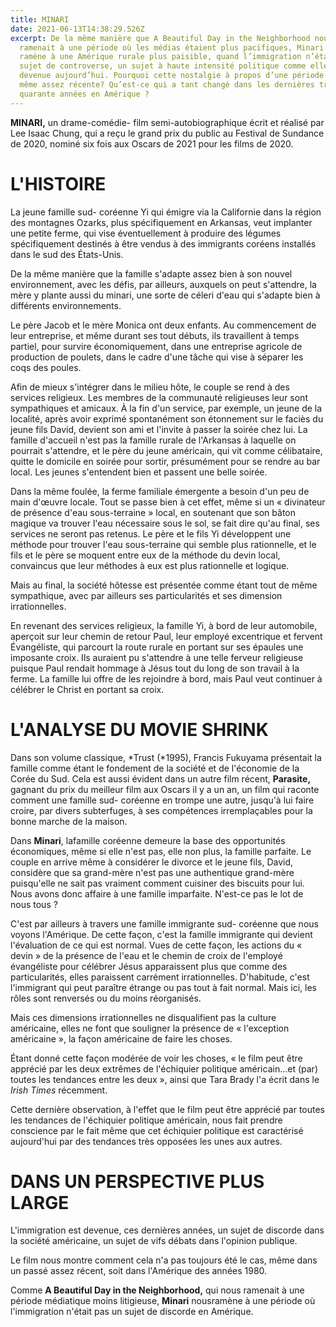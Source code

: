```yaml
---
title: MINARI
date: 2021-06-13T14:38:29.526Z
excerpt: De la même manière que A Beautiful Day in the Neighborhood nous
  ramenait à une période où les médias étaient plus pacifiques, Minari nous
  ramène à une Amérique rurale plus paisible, quand l’immigration n’était pas un
  sujet de controverse, un sujet à haute intensité politique comme elle l’est
  devenue aujourd’hui. Pourquoi cette nostalgie à propos d’une période quand
  même assez récente? Qu’est-ce qui a tant changé dans les dernières trente ou
  quarante années en Amérique ?
---
```

**MINARI,** un drame-comédie- film semi-autobiographique écrit et réalisé par Lee Isaac Chung, qui a reçu le grand prix du public au Festival de Sundance de 2020, nominé six fois aux Oscars de 2021 pour les films de 2020.

# L'HISTOIRE

La jeune famille sud- coréenne Yi qui émigre via la Californie dans la région des montagnes Ozarks, plus spécifiquement en Arkansas, veut implanter une petite ferme, qui vise éventuellement à produire des légumes spécifiquement destinés à être vendus à des immigrants coréens installés dans le sud des États-Unis.

De la même manière que la famille s'adapte assez bien à son nouvel environnement, avec les défis, par ailleurs, auxquels on peut s'attendre, la mère y plante aussi du minari, une sorte de céleri d'eau qui s'adapte bien à différents environnements.

Le père Jacob et le mère Monica ont deux enfants. Au commencement de leur entreprise, et même durant ses tout débuts, ils travaillent à temps partiel, pour survire économiquement, dans une entreprise agricole de production de poulets, dans le cadre d'une tâche qui vise à séparer les coqs des poules.

Afin de mieux s'intégrer dans le milieu hôte, le couple se rend à des services religieux. Les membres de la communauté religieuses leur sont sympathiques et amicaux. À la fin d'un service, par exemple, un jeune de la localité, après avoir exprimé spontanément son étonnement sur le faciès du jeune fils David, devient son ami et l'invite à passer la soirée chez lui. La famille d'accueil n'est pas la famille rurale de l'Arkansas à laquelle on pourrait s'attendre, et le père du jeune américain, qui vit comme célibataire, quitte le domicile en soirée pour sortir, présumément pour se rendre au bar local. Les jeunes s'entendent bien et passent une belle soirée.

Dans la même foulée, la ferme familiale émergente a besoin d'un peu de main d'œuvre locale. Tout se passe bien à cet effet, même si un « divinateur de présence d'eau sous-terraine » local, en soutenant que son bâton magique va trouver l'eau nécessaire sous le sol, se fait dire qu'au final, ses services ne seront pas retenus. Le père et le fils Yi développent une méthode pour trouver l'eau sous-terraine qui semble plus rationnelle, et le fils et le père se moquent entre eux de la méthode du devin local, convaincus que leur méthodes à eux est plus rationnelle et logique.

Mais au final, la société hôtesse est présentée comme étant tout de même sympathique, avec par ailleurs ses particularités et ses dimension irrationnelles.

En revenant des services religieux, la famille Yi, à bord de leur automobile, aperçoit sur leur chemin de retour Paul, leur employé excentrique et fervent Évangéliste, qui parcourt la route rurale en portant sur ses épaules une imposante croix. Ils auraient pu s'attendre à une telle ferveur religieuse puisque Paul rendait hommage à Jésus tout du long de son travail à la ferme. La famille lui offre de les rejoindre à bord, mais Paul veut continuer à célébrer le Christ en portant sa croix.

# L'ANALYSE DU MOVIE SHRINK

Dans son volume classique, *Trust (*1995), Francis Fukuyama présentait la famille comme étant le fondement de la société et de l'économie de la Corée du Sud. Cela est aussi évident dans un autre film récent, **Parasite,** gagnant du prix du meilleur film aux Oscars il y a un an, un film qui raconte comment une famille sud- coréenne en trompe une autre, jusqu'à lui faire croire, par divers subterfuges, à ses compétences irremplaçables pour la bonne marche de la maison.

Dans **Minari**, lafamille coréenne demeure la base des opportunités économiques, même si elle n'est pas, elle non plus, la famille parfaite. Le couple en arrive même à considérer le divorce et le jeune fils, David, considère que sa grand-mère n'est pas une authentique grand-mère puisqu'elle ne sait pas vraiment comment cuisiner des biscuits pour lui. Nous avons donc affaire à une famille imparfaite. N'est-ce pas le lot de nous tous ?

C'est par ailleurs à travers une famille immigrante sud- coréenne que nous voyons l'Amérique. De cette façon, c'est la famille immigrante qui devient l'évaluation de ce qui est normal. Vues de cette façon, les actions du « devin » de la présence de l'eau et le chemin de croix de l'employé évangéliste pour célébrer Jésus apparaissent plus que comme des particularités, elles paraissent carrément irrationnelles. D'habitude, c'est l'immigrant qui peut paraître étrange ou pas tout à fait normal. Mais ici, les rôles sont renversés ou du moins réorganisés.

Mais ces dimensions irrationnelles ne disqualifient pas la culture américaine, elles ne font que souligner la présence de « l'exception américaine », la façon américaine de faire les choses.

Étant donné cette façon modérée de voir les choses, « le film peut être apprécié par les deux extrêmes de l'échiquier politique américain...et (par) toutes les tendances entre les deux », ainsi que Tara Brady l'a écrit dans le *Irish Times* récemment.

Cette dernière observation, à l'effet que le film peut être apprécié par toutes les tendances de l'échiquier politique américain, nous fait prendre conscience par le fait même que cet échiquier politique est caractérisé aujourd'hui par des tendances très opposées les unes aux autres.

# DANS UN PERSPECTIVE PLUS LARGE

L'immigration est devenue, ces dernières années, un sujet de discorde dans la société américaine, un sujet de vifs débats dans l'opinion publique.

Le film nous montre comment cela n'a pas toujours été le cas, même dans un passé assez récent, soit dans l'Amérique des années 1980.

Comme **A Beautiful Day in the Neighborhood,** qui nous ramenait à une période médiatique moins litigieuse, **Minari** nousramène à une période où l'immigration n'était pas un sujet de discorde en Amérique.